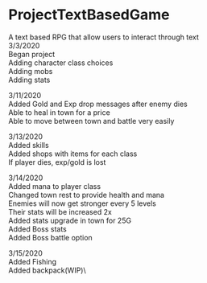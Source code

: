 ﻿# ProjectTextBasedGame
A text based RPG that allow users to interact through text\
3/3/2020\
Began project\
Adding character class choices\
Adding mobs\
Adding stats

3/11/2020\
Added Gold and Exp drop messages after enemy dies\
Able to heal in town for a price\
Able to move between town and battle very easily

3/13/2020\
Added skills\
Added shops with items for each class\
If player dies, exp/gold is lost

3/14/2020\
Added mana to player class\
Changed town rest to provide health and mana\
Enemies will now get stronger every 5 levels \
Their stats will be increased 2x\
Added stats upgrade in town for 25G\
Added Boss stats\
Added Boss battle option

3/15/2020\
Added Fishing\
Added backpack(WIP)\

  
